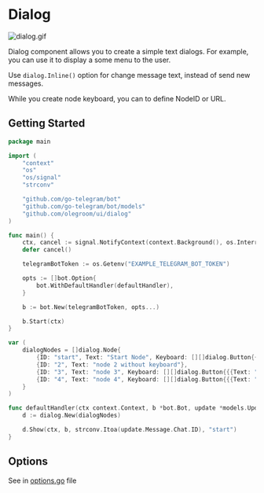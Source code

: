# Dialog

![dialog.gif](dialog.gif)

Dialog component allows you to create a simple text dialogs. For example, you can use it to display a some menu to the user.

Use `dialog.Inline()` option for change message text, instead of send new messages.

While you create node keyboard, you can to define NodeID or URL.


## Getting Started

```go
package main

import (
	"context"
	"os"
	"os/signal"
	"strconv"

	"github.com/go-telegram/bot"
	"github.com/go-telegram/bot/models"
	"github.com/olegroom/ui/dialog"
)

func main() {
	ctx, cancel := signal.NotifyContext(context.Background(), os.Interrupt)
	defer cancel()

	telegramBotToken := os.Getenv("EXAMPLE_TELEGRAM_BOT_TOKEN")

	opts := []bot.Option{
		bot.WithDefaultHandler(defaultHandler),
	}

	b := bot.New(telegramBotToken, opts...)

	b.Start(ctx)
}

var (
	dialogNodes = []dialog.Node{
		{ID: "start", Text: "Start Node", Keyboard: [][]dialog.Button{{{Text: "Go to node 2", NodeID: "2"}, {Text: "Go to node 3", NodeID: "3"}}, {{Text: "Go Telegram UI", URL: "https://github.com/olegroom/ui"}}}},
		{ID: "2", Text: "node 2 without keyboard"},
		{ID: "3", Text: "node 3", Keyboard: [][]dialog.Button{{{Text: "Go to start", NodeID: "start"}, {Text: "Go to node 4", NodeID: "4"}}}},
		{ID: "4", Text: "node 4", Keyboard: [][]dialog.Button{{{Text: "Back to 3", NodeID: "3"}}}},
	}
)

func defaultHandler(ctx context.Context, b *bot.Bot, update *models.Update) {
	d := dialog.New(dialogNodes)

	d.Show(ctx, b, strconv.Itoa(update.Message.Chat.ID), "start")
}
```



## Options

See in [options.go](options.go) file 
